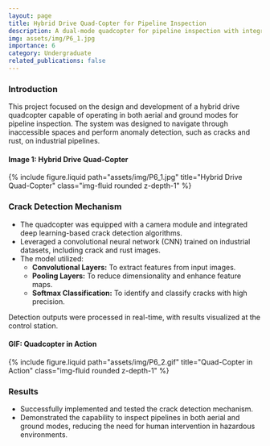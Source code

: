 ```yaml
---
layout: page
title: Hybrid Drive Quad-Copter for Pipeline Inspection
description: A dual-mode quadcopter for pipeline inspection with integrated crack detection mechanisms.
img: assets/img/P6_1.jpg
importance: 6
category: Undergraduate
related_publications: false
---
```


### Introduction
This project focused on the design and development of a hybrid drive quadcopter capable of operating in both aerial and ground modes for pipeline inspection. The system was designed to navigate through inaccessible spaces and perform anomaly detection, such as cracks and rust, on industrial pipelines. 

#### Image 1: Hybrid Drive Quad-Copter
<div class="text-center">
    {% include figure.liquid path="assets/img/P6_1.jpg" title="Hybrid Drive Quad-Copter" class="img-fluid rounded z-depth-1" %}
</div>

### Crack Detection Mechanism
- The quadcopter was equipped with a camera module and integrated deep learning-based crack detection algorithms.
- Leveraged a convolutional neural network (CNN) trained on industrial datasets, including crack and rust images.
- The model utilized:
  - **Convolutional Layers:** To extract features from input images.
  - **Pooling Layers:** To reduce dimensionality and enhance feature maps.
  - **Softmax Classification:** To identify and classify cracks with high precision.

Detection outputs were processed in real-time, with results visualized at the control station.

#### GIF: Quadcopter in Action
<div class="text-center">
    {% include figure.liquid path="assets/img/P6_2.gif" title="Quad-Copter in Action" class="img-fluid rounded z-depth-1" %}
</div>

### Results
- Successfully implemented and tested the crack detection mechanism.
- Demonstrated the capability to inspect pipelines in both aerial and ground modes, reducing the need for human intervention in hazardous environments.

